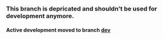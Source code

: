 ### This branch is depricated and shouldn't be used for development anymore.
#### Active development moved to branch [dev](https://github.com/SOCRedu/SOCR-framework/tree/dev)



